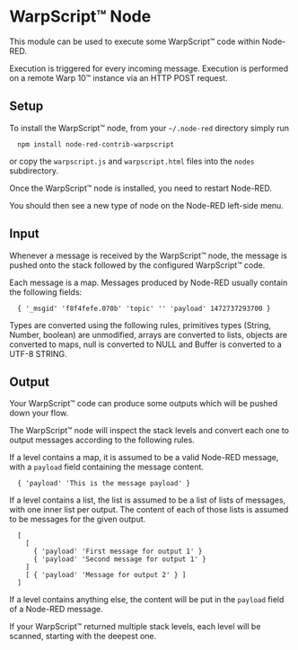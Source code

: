 # WarpScript™ Node #

This module can be used to execute some WarpScript™ code within Node-RED.

Execution is triggered for every incoming message. Execution is performed on a remote Warp 10™ instance via an HTTP POST request.

## Setup

To install the WarpScript™ node, from your `~/.node-red` directory simply run

```
  npm install node-red-contrib-warpscript
```

or copy the `warpscript.js` and `warpscript.html` files into the `nodes` subdirectory.

Once the WarpScript™ node is installed, you need to restart Node-RED.

You should then see a new type of node on the Node-RED left-side menu.

## Input 

Whenever a message is received by the WarpScript™ node, the message is pushed onto the stack followed by the configured WarpScript™ code.

Each message is a map. Messages produced by Node-RED usually contain the following fields:

```
  { '_msgid' 'f8f4fefe.070b' 'topic' '' 'payload' 1472737293700 }
```

Types are converted using the following rules, primitives types (String, Number, boolean) are unmodified, arrays are converted to lists, objects are converted to maps, null is converted to NULL and Buffer is converted to a UTF-8 STRING.

## Output

Your WarpScript™ code can produce some outputs which will be pushed down your flow.

The WarpScript™ node will inspect the stack levels and convert each one to output messages according to the following rules.

If a level contains a map, it is assumed to be a valid Node-RED message, with a `payload` field containing the message content.

```
  { 'payload' 'This is the message payload' }
```

If a level contains a list, the list is assumed to be a list of lists of messages, with one inner list per output. The content of each of those lists is assumed to be messages for the given output.

```
  [
    [
      { 'payload' 'First message for output 1' }
      { 'payload' 'Second message for output 1' }
    ]
    [ { 'payload' 'Message for output 2' } ]
  ]
```

If a level contains anything else, the content will be put in the `payload` field of a Node-RED message.

If your WarpScript™ returned multiple stack levels, each level will be scanned, starting with the deepest one.
